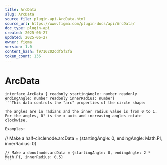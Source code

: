 ```yaml
---
title: ArcData
slug: ArcData
source_file: plugin-api-ArcData.html
source_url: https://www.figma.com/plugin-docs/api/ArcData/
doc_type: plugin-api
created: 2025-06-27
updated: 2025-06-27
owner: figma
version: 1.0
content_hash: f9716202cdf5f2fa
token_count: 136
---
```

# ArcData

```
interface ArcData { readonly startingAngle: number readonly endingAngle: number readonly innerRadius: number}
```This data controls the "arc" properties of the circle shape:

The angles are in radians and the inner radius value is from 0 to 1. For the angles, 0° is the x axis and increasing angles rotate clockwise.

Examples:

```
// Make a half-circlenode.arcData = {startingAngle: 0, endingAngle: Math.PI, innerRadius: 0}
``````
// Make a donutnode.arcData = {startingAngle: 0, endingAngle: 2 * Math.PI, innerRadius: 0.5}
```